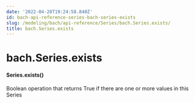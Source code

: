 ```yaml
---
date: '2022-04-28T19:24:58.840Z'
id: bach-api-reference-series-bach-series-exists
slug: /modeling/bach/api-reference/Series/bach.Series.exists/
title: bach.Series.exists
---
```


# bach.Series.exists


#### Series.exists()
Boolean operation that returns True if there are one or more values in this Series

<!-- !! processed by numpydoc !! -->
